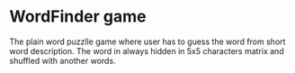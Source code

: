 # WordFinder game

The plain word puzzlle game where user has to guess the word from short word description. The word in always hidden in 5x5 characters matrix and shuffled with another words.
